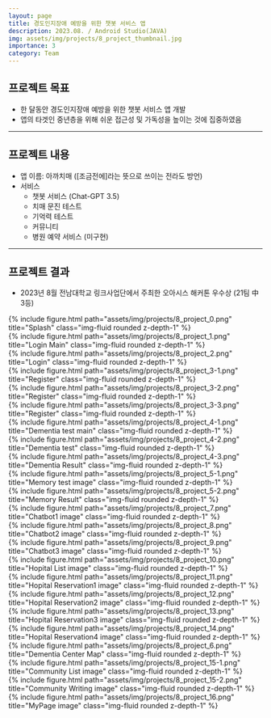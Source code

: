 ```yaml
---
layout: page
title: 경도인지장애 예방을 위한 챗봇 서비스 앱
description: 2023.08. / Android Studio(JAVA)
img: assets/img/projects/8_project_thumbnail.jpg
importance: 3
category: Team
---
```


## 프로젝트 목표
- 한 달동안 경도인지장애 예방을 위한 챗봇 서비스 앱 개발
- 앱의 타겟인 중년층을 위해 쉬운 접근성 및 가독성을 높이는 것에 집중하였음

---

## 프로젝트 내용
- 앱 이름: 아까치매 ([조금전에]라는 뜻으로 쓰이는 전라도 방언)
- 서비스
    - 챗봇 서비스 (Chat-GPT 3.5)
    - 치매 문진 테스트
    - 기억력 테스트
    - 커뮤니티
    - 병원 예약 서비스 (미구현)

---

## 프로젝트 결과
- 2023년 8월 전남대학교 링크사업단에서 주최한 오아시스 해커톤 우수상 (21팀 中 3등)

<div class="row">
    <div class="col-sm mt-3 mt-md-0">
        {% include figure.html path="assets/img/projects/8_project_0.png" title="Splash" class="img-fluid rounded z-depth-1" %}
    </div>
    <div class="col-sm mt-3 mt-md-0">
        {% include figure.html path="assets/img/projects/8_project_1.png" title="Login Main" class="img-fluid rounded z-depth-1" %}
    </div>
    <div class="col-sm mt-3 mt-md-0">
        {% include figure.html path="assets/img/projects/8_project_2.png" title="Login" class="img-fluid rounded z-depth-1" %}
    </div>
</div>

<div class="row">
    <div class="col-sm mt-3 mt-md-0">
        {% include figure.html path="assets/img/projects/8_project_3-1.png" title="Register" class="img-fluid rounded z-depth-1" %}
    </div>
    <div class="col-sm mt-3 mt-md-0">
        {% include figure.html path="assets/img/projects/8_project_3-2.png" title="Register" class="img-fluid rounded z-depth-1" %}
    </div>
    <div class="col-sm mt-3 mt-md-0">
        {% include figure.html path="assets/img/projects/8_project_3-3.png" title="Register" class="img-fluid rounded z-depth-1" %}
    </div>
</div>

<div class="row">
    <div class="col-sm mt-3 mt-md-0">
        {% include figure.html path="assets/img/projects/8_project_4-1.png" title="Dementia test main" class="img-fluid rounded z-depth-1" %}
    </div>
    <div class="col-sm mt-3 mt-md-0">
        {% include figure.html path="assets/img/projects/8_project_4-2.png" title="Dementia test" class="img-fluid rounded z-depth-1" %}
    </div>
    <div class="col-sm mt-3 mt-md-0">
        {% include figure.html path="assets/img/projects/8_project_4-3.png" title="Dementia Result" class="img-fluid rounded z-depth-1" %}
    </div>
</div>

<div class="row">
    <div class="col-sm mt-3 mt-md-0">
        {% include figure.html path="assets/img/projects/8_project_5-1.png" title="Memory test image" class="img-fluid rounded z-depth-1" %}
    </div>
    <div class="col-sm mt-3 mt-md-0">
        {% include figure.html path="assets/img/projects/8_project_5-2.png" title="Memory Result" class="img-fluid rounded z-depth-1" %}
    </div>
</div>

<div class="row">
    <div class="col-sm mt-3 mt-md-0">
        {% include figure.html path="assets/img/projects/8_project_7.png" title="Chatbot1 image" class="img-fluid rounded z-depth-1" %}
    </div>
    <div class="col-sm mt-3 mt-md-0">
        {% include figure.html path="assets/img/projects/8_project_8.png" title="Chatbot2 image" class="img-fluid rounded z-depth-1" %}
    </div>
    <div class="col-sm mt-3 mt-md-0">
        {% include figure.html path="assets/img/projects/8_project_9.png" title="Chatbot3 image" class="img-fluid rounded z-depth-1" %}
    </div>
</div>

<div class="row">
    <div class="col-sm mt-3 mt-md-0">
        {% include figure.html path="assets/img/projects/8_project_10.png" title="Hopital List image" class="img-fluid rounded z-depth-1" %}
    </div>
    <div class="col-sm mt-3 mt-md-0">
        {% include figure.html path="assets/img/projects/8_project_11.png" title="Hopital Reservation1 image" class="img-fluid rounded z-depth-1" %}
    </div>
    <div class="col-sm mt-3 mt-md-0">
        {% include figure.html path="assets/img/projects/8_project_12.png" title="Hopital Reservation2 image" class="img-fluid rounded z-depth-1" %}
    </div>
    <div class="col-sm mt-3 mt-md-0">
        {% include figure.html path="assets/img/projects/8_project_13.png" title="Hopital Reservation3 image" class="img-fluid rounded z-depth-1" %}
    </div>
    <div class="col-sm mt-3 mt-md-0">
        {% include figure.html path="assets/img/projects/8_project_14.png" title="Hopital Reservation4 image" class="img-fluid rounded z-depth-1" %}
    </div>
</div>

<div class="row">
    <div class="col-sm mt-3 mt-md-0">
        {% include figure.html path="assets/img/projects/8_project_6.png" title="Dementia Center Map" class="img-fluid rounded z-depth-1" %}
    </div>
    <div class="col-sm mt-3 mt-md-0">
        {% include figure.html path="assets/img/projects/8_project_15-1.png" title="Community List image" class="img-fluid rounded z-depth-1" %}
    </div>
    <div class="col-sm mt-3 mt-md-0">
        {% include figure.html path="assets/img/projects/8_project_15-2.png" title="Community Writing image" class="img-fluid rounded z-depth-1" %}
    </div>
    <div class="col-sm mt-3 mt-md-0">
        {% include figure.html path="assets/img/projects/8_project_16.png" title="MyPage image" class="img-fluid rounded z-depth-1" %}
    </div>
</div>

